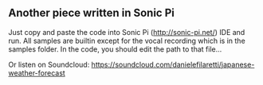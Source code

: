 ## Another piece written in Sonic Pi ##

Just copy and paste the code into Sonic Pi (http://sonic-pi.net/) IDE and run. All samples are builtin except for the vocal recording which is in the samples folder. In the code, you should edit the path to that file...

Or listen on Soundcloud: https://soundcloud.com/danielefilaretti/japanese-weather-forecast
